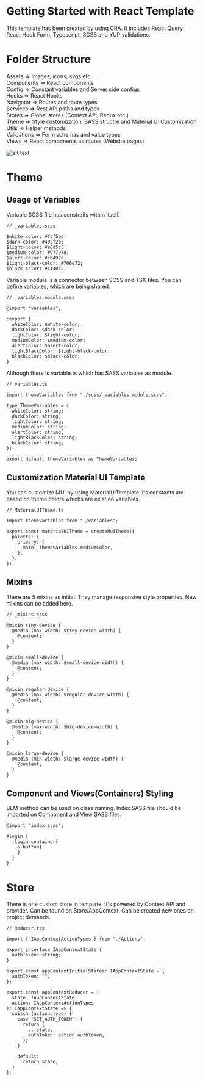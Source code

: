 # Getting Started with React Template

This template has been created by using CRA. It includes React Query, React Hook Form, Typescript, SCSS and YUP validations.

# Folder Structure

Assets => Images, icons, svgs etc.<br/>
Components => React components<br/>
Config => Constant variables and Server side configs<br/>
Hooks => React Hooks<br/>
Navigator => Routes and route types<br/>
Services => Rest API paths and types<br/>
Stores => Global stores (Context API, Redux etc.)<br/>
Theme => Style customization, SASS structre and Material UI Customization<br/>
Utils => Helper methods<br/>
Validations => Form schemas and value types<br/>
Views => React components as routes (Website pages)<br/>

![alt text](https://i.ibb.co/xDg8njb/hierarchy.jpg)


# Theme

## Usage of Variables

Variable SCSS file has constraits within itself.

```
// _variables.scss

$white-color: #fcf5ed;
$dark-color: #402f2b;
$light-color: #e6d5c3;
$medium-color: #977978;
$alert-color: #cb492a;
$light-black-color: #706e72;
$black-color: #414042;
```

Variable module is a connector between SCSS and TSX files. You can define variables, which are being shared.

```
// _variables.module.scss

@import "variables";

:export {
  whiteColor: $white-color;
  darkColor: $dark-color;
  lightColor: $light-color;
  mediumColor: $medium-color;
  alertColor: $alert-color;
  lightBlackColor: $light-black-color;
  blackColor: $black-color;
}
```

Although there is variable.ts which has SASS variables as module.

```
// variables.ts

import themeVariables from "./scss/_variables.module.scss";

type ThemeVariables = {
  whiteColor: string;
  darkColor: string;
  lightColor: string;
  mediumColor: string;
  alertColor: string;
  lightBlackColor: string;
  blackColor: string;
};

export default themeVariables as ThemeVariables;
```

## Customization Material UI Template

You can customize MUI by using MaterialUITemplate. Its constants are based on theme colors whichs are exist on variables.

```
// MaterialUITheme.ts

import themeVariables from "./variables";

export const materialUITheme = createMuiTheme({
  palette: {
    primary: {
      main: themeVariables.mediumColor,
    },
  },
});
```

## Mixins 

There are 5 mixins as initial. They manage responsive style properties. New mixins can be added here.

```
// _mixins.scss

@mixin tiny-device {
  @media (max-width: $tiny-device-width) {
    @content;
  }
}

@mixin small-device {
  @media (max-width: $small-device-width) {
    @content;
  }
}

@mixin regular-device {
  @media (max-width: $regular-device-width) {
    @content;
  }
}

@mixin big-device {
  @media (max-width: $big-device-width) {
    @content;
  }
}

@mixin large-device {
  @media (min-width: $large-device-width) {
    @content;
  }
}

```

## Component and Views(Containers) Styling

BEM method can be used on class naming. Index SASS file should be imported on Component and View SASS files.

```
@import "index.scss";

#login {
  .login-container{
    &-button{
    }
  }
}
```

# Store

There is one custom store in template. It's powered by Context API and provider. Can be found on Store/AppContext. Can be created new ones on project demands.

```
// Reducer.tsx

import { IAppContextActionTypes } from "./Actions";

export interface IAppContextState {
  authToken: string;
}

export const appContextInitialStates: IAppContextState = {
  authToken: "",
};

export const appContextReducer = (
  state: IAppContextState,
  action: IAppContextActionTypes
): IAppContextState => {
  switch (action.type) {
    case "SET_AUTH_TOKEN": {
      return {
        ...state,
        authToken: action.authToken,
      };
    }

    default:
      return state;
  }
};
```

